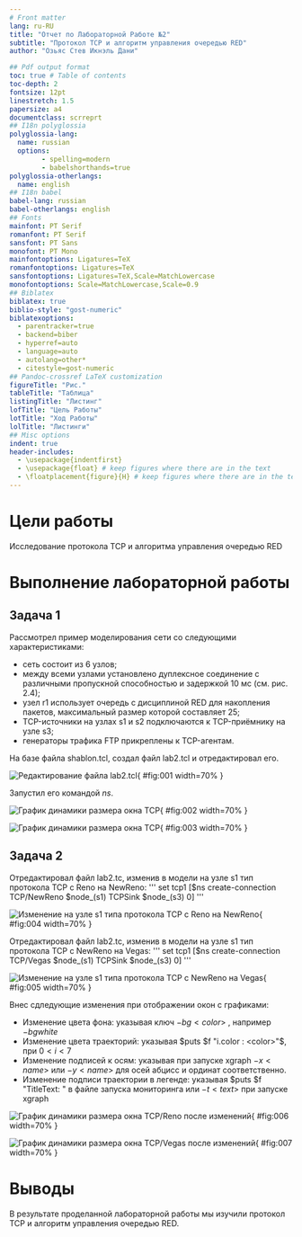 ```yaml
---
# Front matter
lang: ru-RU
title: "Отчет по Лабораторной Работе №2"
subtitle: "Протокол TCP и алгоритм управления очередью RED"
author: "Озьяс Стев Икнэль Дани"

## Pdf output format
toc: true # Table of contents
toc-depth: 2
fontsize: 12pt
linestretch: 1.5
papersize: a4
documentclass: scrreprt
## I18n polyglossia
polyglossia-lang:
  name: russian
  options:
        - spelling=modern
        - babelshorthands=true
polyglossia-otherlangs:
  name: english
## I18n babel
babel-lang: russian
babel-otherlangs: english
## Fonts
mainfont: PT Serif
romanfont: PT Serif
sansfont: PT Sans
monofont: PT Mono
mainfontoptions: Ligatures=TeX
romanfontoptions: Ligatures=TeX
sansfontoptions: Ligatures=TeX,Scale=MatchLowercase
monofontoptions: Scale=MatchLowercase,Scale=0.9
## Biblatex
biblatex: true
biblio-style: "gost-numeric"
biblatexoptions:
  - parentracker=true
  - backend=biber
  - hyperref=auto
  - language=auto
  - autolang=other*
  - citestyle=gost-numeric
## Pandoc-crossref LaTeX customization
figureTitle: "Рис."
tableTitle: "Таблица"
listingTitle: "Листинг"
lofTitle: "Цель Работы"
lotTitle: "Ход Работы"
lolTitle: "Листинги"
## Misc options
indent: true
header-includes:
  - \usepackage{indentfirst}
  - \usepackage{float} # keep figures where there are in the text
  - \floatplacement{figure}{H} # keep figures where there are in the text
---
```



# Цели работы
 
Исследование протокола TCP и алгоритма управления очередью RED

# Выполнение лабораторной работы

## Задача 1

Рассмотрел пример моделирования сети со следующими характеристиками:

- сеть состоит из 6 узлов;
- между всеми узлами установлено дуплексное соединение с различными пропускной способностью и задержкой 10 мс (см. рис. 2.4);
- узел r1 использует очередь с дисциплиной RED для накопления пакетов, максимальный размер которой составляет 25;
- TCP-источники на узлах s1 и s2 подключаются к TCP-приёмнику на узле s3;
- генераторы трафика FTP прикреплены к TCP-агентам.

На базе файла shablon.tcl, создал файл lab2.tcl и отредактировал его.

![Редактирование файла lab2.tcl](image/image1.png){ #fig:001 width=70% }

Запустил его командой $ns$.

![График динамики размера окна TCP](image/image2.png){ #fig:002 width=70% }

![График динамики размера окна TCP](image/image3.png){ #fig:003 width=70% }


## Задача 2


Отредактировал файл lab2.tc, изменив в модели на узле s1 тип протокола TCP с Reno на NewReno:
'''
set tcp1 [$ns create-connection TCP/NewReno $node_(s1) TCPSink $node_(s3) 0]
'''

![Изменение на узле s1 типа протокола TCP с Reno на NewReno](image/image4.png){ #fig:004 width=70% }


Отредактировал файл lab2.tc, изменив в модели на узле s1 тип протокола TCP с NewReno на Vegas:
'''
set tcp1 [$ns create-connection TCP/Vegas $node_(s1) TCPSink $node_(s3) 0]
'''

![Изменение на узле s1 типа протокола TCP с NewReno на Vegas](image/image5.png){ #fig:005 width=70% }

Внес сдледующие изменения при отображении окон с графиками:

- Изменение цвета фона: указывая ключ $-bg <color>$ , например $-bg white$
- Изменение цвета траекторий: указывая $puts $f "i.color : <color>"$, при $0<i<7$
- Изменение подписей к осям: указывая при запуске xgraph $-x <name>$ или $-y <name>$ для осей абцисс и ординат соответственно.
- Изменение подписи траектории в легенде: указывая $puts $f "TitleText: <text>" в файле запуска мониторинга или $-t <text>$ при запуске xgraph

![График динамики размера окна TCP/Reno после изменений](image/image6.png){ #fig:006 width=70% }

![График динамики размера окна TCP/Vegas после изменений](image/image7.png){ #fig:007 width=70% }


# Выводы

В результате проделанной лабораторной работы мы изучили протокол TCP и алгоритм управления очередью RED.